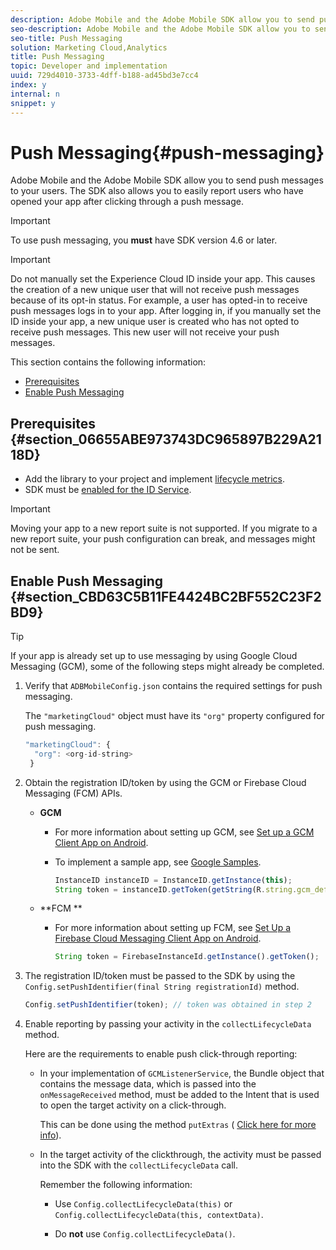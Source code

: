 ```yaml
---
description: Adobe Mobile and the Adobe Mobile SDK allow you to send push messages to your users. The SDK also allows you to easily report users who have opened your app after clicking through a push message.
seo-description: Adobe Mobile and the Adobe Mobile SDK allow you to send push messages to your users. The SDK also allows you to easily report users who have opened your app after clicking through a push message.
seo-title: Push Messaging
solution: Marketing Cloud,Analytics
title: Push Messaging
topic: Developer and implementation
uuid: 729d4010-3733-4dff-b188-ad45bd3e7cc4
index: y
internal: n
snippet: y
---
```


# Push Messaging{#push-messaging}

Adobe Mobile and the Adobe Mobile SDK allow you to send push messages to your users. The SDK also allows you to easily report users who have opened your app after clicking through a push message.

>[!IMPORTANT]
>
>To use push messaging, you **must** have SDK version 4.6 or later.

>[!IMPORTANT]
>
>Do not manually set the Experience Cloud ID inside your app. This causes the creation of a new unique user that will not receive push messages because of its opt-in status. For example, a user has opted-in to receive push messages logs in to your app. After logging in, if you manually set the ID inside your app, a new unique user is created who has not opted to receive push messages. This new user will not receive your push messages.

This section contains the following information:

* [Prerequisites](../../messaging-main/push-messaging/push-messaging.md#section_06655ABE973743DC965897B229A2118D) 
* [Enable Push Messaging](../../messaging-main/push-messaging/push-messaging.md#section_CBD63C5B11FE4424BC2BF552C23F2BD9)

## Prerequisites {#section_06655ABE973743DC965897B229A2118D}

* Add the library to your project and implement [lifecycle metrics](../../metrics.md#concept_77CA5CEB51D1418FB98EC7C044682A05). 
* SDK must be [enabled for the ID Service](https://marketing.adobe.com/resources/help/en_US/mobile/t_config_visitor.html).

<a id="section_FF244934885C462E86F1F0F17C20D27E"></a>

>[!IMPORTANT]
>
>Moving your app to a new report suite is not supported. If you migrate to a new report suite, your push configuration can break, and messages might not be sent.

## Enable Push Messaging {#section_CBD63C5B11FE4424BC2BF552C23F2BD9}

>[!TIP]
>
>If your app is already set up to use messaging by using Google Cloud Messaging (GCM), some of the following steps might already be completed.

1. Verify that `ADBMobileConfig.json` contains the required settings for push messaging.

   The `"marketingCloud"` object must have its `"org"` property configured for push messaging. 

   ```js
   "marketingCloud": { 
     "org": <org-id-string> 
    }
   ```

1. Obtain the registration ID/token by using the GCM or Firebase Cloud Messaging (FCM) APIs.

    * **GCM**

        * For more information about setting up GCM, see [Set up a GCM Client App on Android](https://developers.google.com/cloud-messaging/android/client). 
        * To implement a sample app, see [Google Samples](https://github.com/googlesamples/google-services/tree/master/android/gcm).

          ```js        
          InstanceID instanceID = InstanceID.getInstance(this); 
          String token = instanceID.getToken(getString(R.string.gcm_defaultSenderId), GoogleCloudMessaging.INSTANCE_ID_SCOPE, null);
          ```

    * **FCM **

        * For more information about setting up FCM, see [Set Up a Firebase Cloud Messaging Client App on Android](https://firebase.google.com/docs/cloud-messaging/android/client).

          ```js        
          String token = FirebaseInstanceId.getInstance().getToken();
          ```

1. The registration ID/token must be passed to the SDK by using the `Config.setPushIdentifier(final String registrationId)` method.

   ```js
   Config.setPushIdentifier(token); // token was obtained in step 2
   ```

1. Enable reporting by passing your activity in the `collectLifecycleData` method.

   Here are the requirements to enable push click-through reporting:

    * In your implementation of `GCMListenerService`, the Bundle object that contains the message data, which is passed into the `onMessageReceived` method, must be added to the Intent that is used to open the target activity on a click-through.

      This can be done using the method `putExtras` ( [Click here for more info](http://developer.android.com/reference/android/content/Intent.html#putExtras(android.os.Bundle))). 
    
    * In the target activity of the clickthrough, the activity must be passed into the SDK with the `collectLifecycleData` call.

      Remember the following information:

        * Use `Config.collectLifecycleData(this)` or `Config.collectLifecycleData(this, contextData)`. 
        
        * Do **not** use `Config.collectLifecycleData()`.

